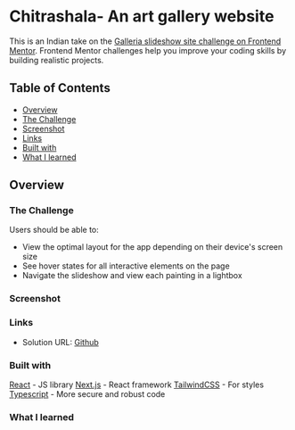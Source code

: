 # Chitrashala- An art gallery website 
This is an Indian take on the [Galleria slideshow site challenge on Frontend Mentor](https://www.frontendmentor.io/challenges/galleria-slideshow-site-tEA4pwsa6). Frontend Mentor challenges help you improve your coding skills by building realistic projects.

## Table of Contents
* [Overview](https://github.com/Ashrita-Das/art-gallery#overview)
* [The Challenge](https://github.com/Ashrita-Das/art-gallery#the-challenge)
* [Screenshot](https://github.com/Ashrita-Das/art-gallery#screenshot)
* [Links](https://github.com/Ashrita-Das/art-gallery#links)
* [Built with](https://github.com/Ashrita-Das/art-gallery#built-with)
* [What I learned](https://github.com/Ashrita-Das/art-gallery#what-i-learned)

## Overview
### The Challenge
Users should be able to:
* View the optimal layout for the app depending on their device's screen size
* See hover states for all interactive elements on the page
* Navigate the slideshow and view each painting in a lightbox
  
### Screenshot

### Links
* Solution URL: [Github](https://github.com/Ashrita-Das/art-gallery)

  
### Built with
[React](https://react.dev/) - JS library
[Next.js](https://nextjs.org/) - React framework
[TailwindCSS](https://tailwindcss.com/) - For styles
[Typescript](https://www.typescriptlang.org/) - More secure and robust code

### What I learned


